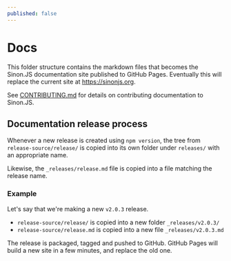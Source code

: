 ```yaml
---
published: false
---
```


# Docs

This folder structure contains the markdown files that becomes the Sinon.JS documentation site published to GitHub Pages. Eventually this will replace the current site at https://sinonjs.org.

See [CONTRIBUTING.md](CONTRIBUTING.md) for details on contributing documentation to Sinon.JS.

## Documentation release process

Whenever a new release is created using `npm version`, the tree from `release-source/release/` is copied into its own folder under `releases/` with an appropriate name.

Likewise, the `_releases/release.md` file is copied into a file matching the release name.

### Example

Let's say that we're making a new `v2.0.3` release.

* `release-source/release/` is copied into a new folder `_releases/v2.0.3/`
* `release-source/release.md` is copied into a new file `_releases/v2.0.3.md`

The release is packaged, tagged and pushed to GitHub. GitHub Pages will build a new site in a few minutes, and replace the old one.

